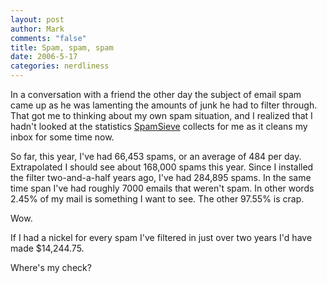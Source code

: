 ```yaml
--- 
layout: post
author: Mark
comments: "false"
title: Spam, spam, spam
date: 2006-5-17
categories: nerdliness
---
```

In a conversation with a friend the other day the subject of email spam came up as he was lamenting the amounts of junk he had to filter through. That got me to thinking about my own spam situation, and I realized that I hadn't looked at the statistics <a href="http://c-command.com/spamsieve/" title="SpamSieve">SpamSieve</a> collects for me as it cleans my inbox for some time now.

So far, this year, I've had 66,453 spams, or an average of 484 per day. Extrapolated I should see about 168,000 spams this year. Since I installed the filter two-and-a-half years ago, I've had 284,895 spams. In the same time span I've had roughly 7000 emails that weren't spam. In other words 2.45% of my mail is something I want to see. The other 97.55% is crap.

Wow.

If I had a nickel for every spam I've filtered in just over two years I'd have made $14,244.75.

Where's my check?
